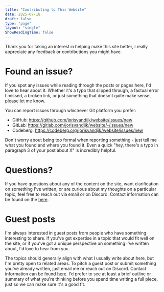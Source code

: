```yaml
---
title: "Contributing to This Website"
date: 2025-07-18
draft: false
type: "page"
layout: "single"
ShowReadingTime: false
---
```


Thank you for taking an interest in helping make this site better, I really appreciate any feedback or contributions you might have.

# Found an issue?
If you spot any issues while reading through the posts or pages here, I'd love to hear about it. Whether it's a typo that slipped through, a factual error I missed, a broken link, or just something that doesn't quite make sense, please let me know.

You can report issues through whichever Git platform you prefer:

- GitHub: https://github.com/jorisvandijk/website/issues/new
- GitLab: https://gitlab.com/jorisvandijk/website/-/issues/new
- Codeberg: https://codeberg.org/jorisvandijk/website/issues/new

Don't worry about being too formal when reporting something - just tell me what you found and where you found it. Even a quick "hey, there's a typo in paragraph 3 of your post about X" is incredibly helpful.

# Questions?
If you have questions about any of the content on the site, want clarification on something I've written, or are curious about my thoughts on a particular topic, feel free to reach out via email or on Discord. Contact information can be found on the [here](/joris/).

# Guest posts
I'm always interested in guest posts from people who have something interesting to share. If you've got expertise in a topic that would fit well on the site, or if you've got a unique perspective on something I've written about, I'd love to hear from you.

The topics should generally align with what I usually write about here, but I'm pretty open to related areas. To pitch a guest post or submit something you've already written, just email me or reach out on Discord. Contact information can be found [here](/joris/). I'd prefer to see at least a brief outline or summary of what you're thinking before you spend time writing a full piece, just so we can make sure it's a good fit.

